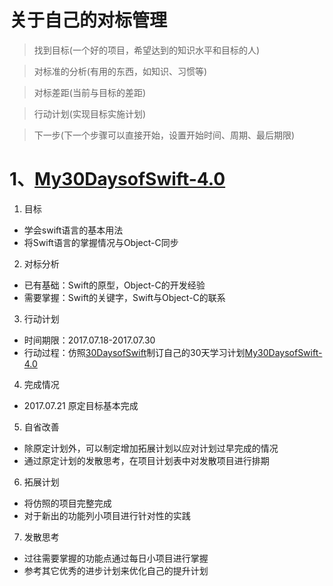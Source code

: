 # 关于自己的对标管理

> 找到目标(一个好的项目，希望达到的知识水平和目标的人)

> 对标准的分析(有用的东西，如知识、习惯等)

> 对标差距(当前与目标的差距)

> 行动计划(实现目标实施计划)

> 下一步(下一个步骤可以直接开始，设置开始时间、周期、最后期限)

# 1、[My30DaysofSwift-4.0](https://github.com/Blanbok/My30DaysofSwift-4.0)
  
1. 目标
- 学会swift语言的基本用法
- 将Swift语言的掌握情况与Object-C同步

2. 对标分析
- 已有基础：Swift的原型，Object-C的开发经验
- 需要掌握：Swift的关键字，Swift与Object-C的联系

3. 行动计划
- 时间期限：2017.07.18-2017.07.30
- 行动过程：仿照[30DaysofSwift](https://github.com/allenwong/30DaysofSwift)制订自己的30天学习计划[My30DaysofSwift-4.0](https://github.com/Blanbok/My30DaysofSwift-4.0)

4. 完成情况
- 2017.07.21 原定目标基本完成

5. 自省改善
- 除原定计划外，可以制定增加拓展计划以应对计划过早完成的情况
- 通过原定计划的发散思考，在项目计划表中对发散项目进行排期

6. 拓展计划
- 将仿照的项目完整完成
- 对于新出的功能列小项目进行针对性的实践

7. 发散思考
- 过往需要掌握的功能点通过每日小项目进行掌握
- 参考其它优秀的进步计划来优化自己的提升计划
